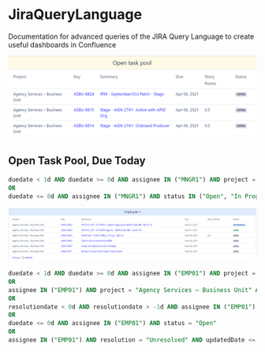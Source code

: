 # JiraQueryLanguage
Documentation for advanced queries of the JIRA Query Language to create useful dashboards in Confluence


![Screenshot](blogpics/OpenPool.png)
## Open Task Pool, Due Today
```SQL
duedate < 1d AND duedate >= 0d AND assignee IN ("MNGR1") AND project = "Agency Services – Business Unit"
OR
duedate <= 0d AND assignee IN ("MNGR1") AND status IN ("Open", "In Progress")
```
![Screenshot](blogpics/Employee1.png)
```SQL
duedate < 1d AND duedate >= 0d AND assignee IN ("EMP01") AND project = "Agency Services – Business Unit"
OR
assignee IN ("EMP01") AND project = "Agency Services – Business Unit" AND status = "In Progress" 
OR
resolutiondate < 0d AND resolutiondate > -1d AND assignee IN ("EMP01") AND status IN ("Done", "Blocked")
OR
duedate <= 0d AND assignee IN ("EMP01") AND status = "Open"
OR
assignee IN ("EMP01") AND resolution = "Unresolved" AND updatedDate <= 0d AND updatedDate > -1d AND status IN ("Blocked", "Done")
```

